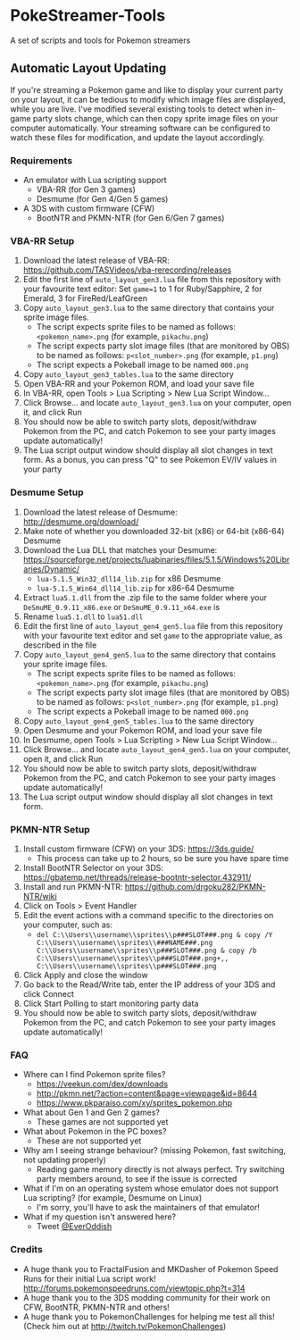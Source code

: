 # PokeStreamer-Tools
A set of scripts and tools for Pokemon streamers

## Automatic Layout Updating

If you're streaming a Pokemon game and like to display your current party on your layout, it can be tedious to modify which image files are displayed, while you are live. I've modified several existing tools to detect when in-game party slots change, which can then copy sprite image files on your computer automatically. Your streaming software can be configured to watch these files for modification, and update the layout accordingly.

### Requirements

 * An emulator with Lua scripting support
     * VBA-RR (for Gen 3 games)
     * Desmume (for Gen 4/Gen 5 games)
 * A 3DS with custom firmware (CFW)
     * BootNTR and PKMN-NTR (for Gen 6/Gen 7 games)

### VBA-RR Setup

 1. Download the latest release of VBA-RR: https://github.com/TASVideos/vba-rerecording/releases
 2. Edit the first line of `auto_layout_gen3.lua` file from this repository with your favourite text editor: Set `game=1` to 1 for Ruby/Sapphire, 2 for Emerald, 3 for FireRed/LeafGreen
 3. Copy `auto_layout_gen3.lua` to the same directory that contains your sprite image files.
      * The script expects sprite files to be named as follows: `<pokemon_name>.png` (for example, `pikachu.png`)
      * The script expects party slot image files (that are monitored by OBS) to be named as follows: `p<slot_number>.png` (for example, `p1.png`)
      * The script expects a Pokeball image to be named `000.png`
 4. Copy `auto_layout_gen3_tables.lua` to the same directory
 5. Open VBA-RR and your Pokemon ROM, and load your save file
 6. In VBA-RR, open Tools > Lua Scripting > New Lua Script Window...
 7. Click Browse... and locate `auto_layout_gen3.lua` on your computer, open it, and click Run
 8. You should now be able to switch party slots, deposit/withdraw Pokemon from the PC, and catch Pokemon to see your party images update automatically!
 9. The Lua script output window should display all slot changes in text form. As a bonus, you can press "Q" to see Pokemon EV/IV values in your party

### Desmume Setup

 1. Download the latest release of Desmume: http://desmume.org/download/
 2. Make note of whether you downloaded 32-bit (x86) or 64-bit (x86-64) Desmume
 3. Download the Lua DLL that matches your Desmume: https://sourceforge.net/projects/luabinaries/files/5.1.5/Windows%20Libraries/Dynamic/
      * `lua-5.1.5_Win32_dll14_lib.zip` for x86 Desmume
      * `lua-5.1.5_Win64_dll14_lib.zip` for x86-64 Desmume
 4. Extract `lua5.1.dll` from the .zip file to the same folder where your `DeSmuME_0.9.11_x86.exe` or `DeSmuME_0.9.11_x64.exe` is
 5. Rename `lua5.1.dll` to `lua51.dll`
 6. Edit the first line of `auto_layout_gen4_gen5.lua` file from this repository with your favourite text editor and set `game` to the appropriate value, as described in the file
 7. Copy `auto_layout_gen4_gen5.lua` to the same directory that contains your sprite image files.
      * The script expects sprite files to be named as follows: `<pokemon_name>.png` (for example, `pikachu.png`)
      * The script expects party slot image files (that are monitored by OBS) to be named as follows: `p<slot_number>.png` (for example, `p1.png`)
      * The script expects a Pokeball image to be named `000.png`
 8. Copy `auto_layout_gen4_gen5_tables.lua` to the same directory
 9. Open Desmume and your Pokemon ROM, and load your save file
 10. In Desmume, open Tools > Lua Scripting > New Lua Script Window...
 11. Click Browse... and locate `auto_layout_gen4_gen5.lua` on your computer, open it, and click Run
 12. You should now be able to switch party slots, deposit/withdraw Pokemon from the PC, and catch Pokemon to see your party images update automatically!
 13. The Lua script output window should display all slot changes in text form.

### PKMN-NTR Setup

 1. Install custom firmware (CFW) on your 3DS: https://3ds.guide/
      * This process can take up to 2 hours, so be sure you have spare time
 2. Install BootNTR Selector on your 3DS: https://gbatemp.net/threads/release-bootntr-selector.432911/
 3. Install and run PKMN-NTR: https://github.com/drgoku282/PKMN-NTR/wiki
 4. Click on Tools > Event Handler
 5. Edit the event actions with a command specific to the directories on your computer, such as:
      * `del C:\\Users\\username\\sprites\\p###SLOT###.png & copy /Y C:\\Users\\username\\sprites\\###NAME###.png C:\\Users\\username\\sprites\\p###SLOT###.png & copy /b C:\\Users\\username\\sprites\\p###SLOT###.png+,, C:\\Users\\username\\sprites\\p###SLOT###.png`
 6. Click Apply and close the window
 7. Go back to the Read/Write tab, enter the IP address of your 3DS and click Connect
 8. Click Start Polling to start monitoring party data
 9. You should now be able to switch party slots, deposit/withdraw Pokemon from the PC, and catch Pokemon to see your party images update automatically!

### FAQ

 * Where can I find Pokemon sprite files?
     * https://veekun.com/dex/downloads
     * http://pkmn.net/?action=content&page=viewpage&id=8644
     * https://www.pkparaiso.com/xy/sprites_pokemon.php
 * What about Gen 1 and Gen 2 games?
     * These games are not supported yet
 * What about Pokemon in the PC boxes?
     * These are not supported yet
 * Why am I seeing strange behaviour? (missing Pokemon, fast switching, not updating properly)
     * Reading game memory directly is not always perfect. Try switching party members around, to see if the issue is corrected
 * What if I'm on an operating system whose emulator does not support Lua scripting? (for example, Desmume on Linux)
     * I'm sorry, you'll have to ask the maintainers of that emulator!
 * What if my question isn't answered here?
     * Tweet [@EverOddish](https://twitter.com/everoddish)

### Credits

 * A huge thank you to FractalFusion and MKDasher of Pokemon Speed Runs for their initial Lua script work! http://forums.pokemonspeedruns.com/viewtopic.php?t=314
 * A huge thank you to the 3DS modding community for their work on CFW, BootNTR, PKMN-NTR and others!
 * A huge thank you to PokemonChallenges for helping me test all this! (Check him out at http://twitch.tv/PokemonChallenges)
